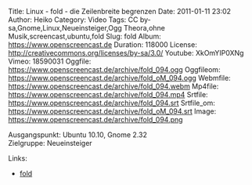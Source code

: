 Title: Linux - fold - die Zeilenbreite begrenzen
Date: 2011-01-11 23:02
Author: Heiko
Category: Video
Tags: CC by-sa,Gnome,Linux,Neueinsteiger,Ogg Theora,ohne Musik,screencast,ubuntu,fold
Slug: fold
Album: https://www.openscreencast.de
Duration: 118000
License: http://creativecommons.org/licenses/by-sa/3.0/
Youtube: XkOmYIP0XNg
Vimeo: 18590031
Oggfile: https://www.openscreencast.de/archive/fold_094.ogg
Oggfileom: https://www.openscreencast.de/archive/fold_oM_094.ogg
Webmfile: https://www.openscreencast.de/archive/fold_094.webm
Mp4file: https://www.openscreencast.de/archive/fold_094.mp4
Srtfile: https://www.openscreencast.de/archive/fold_094.srt
Srtfile_om: https://www.openscreencast.de/archive/fold_oM_094.srt
Image: https://www.openscreencast.de/archive/fold_094.png

Ausgangspunkt: Ubuntu 10.10, Gnome 2.32  
Zielgruppe: Neueinsteiger  

Links:

  * [fold](http://linuxreviews.org/man/fold/index.html.de)

